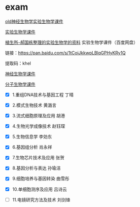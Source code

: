 # exam


[old神经生物学实验生物学课件](http://old.ion.ac.cn/chinese/students/kjxx.asp)

[实验生物学课件](http://www.cebsit.cas.cn/yjs/zxpy/kjxz/syswx/)

[植生所-郝国栋整理的实验生物学的资料](http://Nas-3102.quickconnect.cn/d/s/514459095407829205/Yo8dQ48vy4MR5YcjhkDkTaoIJEMdULns-HrKAXuETMgc_)
实验生物学课件（百度网盘）

链接：https://pan.baidu.com/s/1tCoiJkkwpLBlqGPHyKRy1Q 

提取码：khel 

[神经生物学课件](http://www.cebsit.cas.cn/yjs/zxpy/kjxz/sjswx/)

[分子生物学课件](http://www.sibcb.ac.cn/edu/jiaowu.jsp?ntype=1)


- [X] 1.重组DNA技术与基因工程 丁晴
- [X] 2.模式生物技术 黄潞言
- [X] 3.流式细胞原理及应用 胡港
- [X] 4.生物光学成像技术 赵钰琛
- [X] 5.生物信息学 李効东
- [X] 6.基因组分析 肖永祥
- [X] 7.生物芯片技术及应用 张贺
- [X] 8.基因分析与表达 孙瑜洁
- [X] 9.细胞培养与基因转染 曲雪彤
- [X] 10.单细胞测序及应用 吕诗云
- [ ] 11.电镜研究方法及技术 刘剑锋

